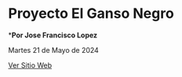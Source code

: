 # Proyecto El Ganso Negro

***Por Jose Francisco Lopez**

Martes 21 de Mayo de 2024

<a href="https://panchito027.github.io/ganso_negro_2024/"
target="_blank">Ver Sitio Web</a>